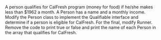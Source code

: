 A person qualifies for CalFresh program (money for food) if he/she makes less than $1962 a month. A Person has a name and a monthly income. Modify the Person class to implement the Qualifiable interface and determine if a person is eligible for CalFresh. For the final, modify Runner. Remove the code to print true or false and print the name of each Person in the array that qualifies for CalFresh. 
